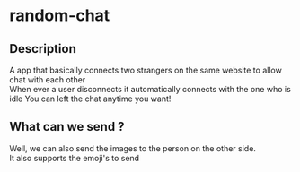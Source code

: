 # random-chat
## Description
A app that basically connects two strangers on the same website to allow chat with each other <br>
When ever a user disconnects it automatically connects with the one who is idle
You can left the chat anytime you want!

## What can we send ?
Well, we can also send the images to the person on the other side. <br>
It also supports the emoji's to send 

